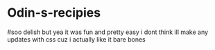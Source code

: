 # Odin-s-recipies
#soo delish
but yea it was fun and pretty easy i dont think ill make any updates with css cuz i actually like it bare bones
